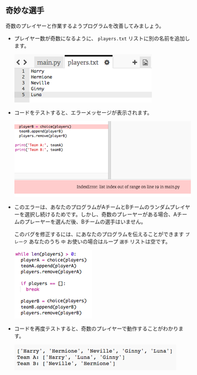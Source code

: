 ## 奇妙な選手

奇数のプレイヤーと作業するようプログラムを改善してみましょう。

+ プレイヤー数が奇数になるように、 `players.txt` リストに別の名前を追加します。
    
    ![スクリーンショット](images/team-luna.png)

+ コードをテストすると、エラーメッセージが表示されます。
    
    ![スクリーンショット](images/team-error.png)

+ このエラーは、あなたのプログラムがAチームとBチームのランダムプレイヤーを選択し続けるためです。しかし、奇数のプレーヤーがある場合、Aチームのプレーヤーを選んだ後、Bチームの選手はいません。
    
    このバグを修正するには、にあなたのプログラムを伝えることができます `ブレーク` あなたのうち `中` お使いの場合はループ `選手` リストは空です。
    
    ![スクリーンショット](images/team-fix.png)

+ コードを再度テストすると、奇数のプレイヤーで動作することがわかります。
    
    ![スクリーンショット](images/team-fix-test.png)